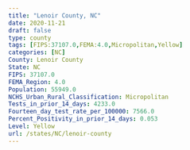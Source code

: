 ```yaml
---
title: "Lenoir County, NC"
date: 2020-11-21
draft: false
type: county
tags: [FIPS:37107.0,FEMA:4.0,Micropolitan,Yellow]
categories: [NC]
County: Lenoir County
State: NC
FIPS: 37107.0
FEMA_Region: 4.0
Population: 55949.0
NCHS_Urban_Rural_Classification: Micropolitan
Tests_in_prior_14_days: 4233.0
Fourteen_day_test_rate_per_100000: 7566.0
Percent_Positivity_in_prior_14_days: 0.053
Level: Yellow
url: /states/NC/lenoir-county
---
```



